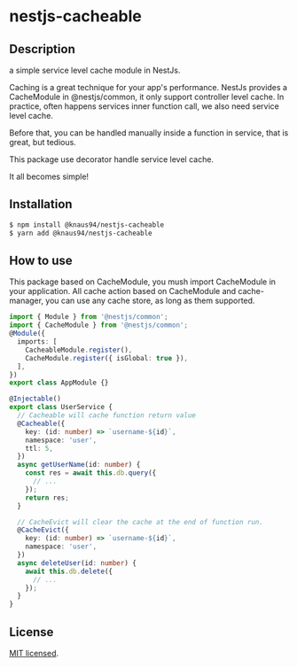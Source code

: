 # nestjs-cacheable

## Description

a simple service level cache module in NestJs.

Caching is a great technique for your app's performance. NestJs provides a CacheModule in @nestjs/common, it only
support controller level cache. In practice, often happens services inner function call, we also need service level
cache.

Before that, you can be handled manually inside a function in service, that is great, but tedious.

This package use decorator handle service level cache.

It all becomes simple!

## Installation

```bash
$ npm install @knaus94/nestjs-cacheable
$ yarn add @knaus94/nestjs-cacheable
```

## How to use

This package based on CacheModule, you mush import CacheModule in your application.
All cache action based on CacheModule and cache-manager, you can use any cache store, as long as them supported.

```typescript
import { Module } from '@nestjs/common';
import { CacheModule } from '@nestjs/common';
@Module({
  imports: [
    CacheableModule.register(),
    CacheModule.register({ isGlobal: true }),
  ],
})
export class AppModule {}
```

```typescript
@Injectable()
export class UserService {
  // Cacheable will cache function return value
  @Cacheable({
    key: (id: number) => `username-${id}`,
    namespace: 'user',
    ttl: 5,
  })
  async getUserName(id: number) {
    const res = await this.db.query({
      // ...
    });
    return res;
  }

  // CacheEvict will clear the cache at the end of function run.
  @CacheEvict({
    key: (id: number) => `username-${id}`,
    namespace: 'user',
  })
  async deleteUser(id: number) {
    await this.db.delete({
      // ...
    });
  }
}
```

## License

[MIT licensed](LICENSE).
